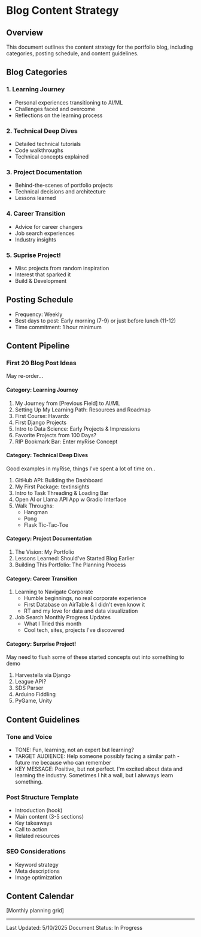 # Blog Content Strategy

## Overview
This document outlines the content strategy for the portfolio blog, including categories, posting schedule, and content guidelines.

## Blog Categories

### 1. Learning Journey
- Personal experiences transitioning to AI/ML
- Challenges faced and overcome
- Reflections on the learning process

### 2. Technical Deep Dives
- Detailed technical tutorials
- Code walkthroughs
- Technical concepts explained

### 3. Project Documentation
- Behind-the-scenes of portfolio projects
- Technical decisions and architecture
- Lessons learned

### 4. Career Transition
- Advice for career changers
- Job search experiences
- Industry insights

### 5. Suprise Project!
- Misc projects from random inspiration
- Interest that sparked it
- Build & Development

## Posting Schedule
- Frequency: Weekly
- Best days to post: Early morning (7-9) or just before lunch (11-12)
- Time commitment: 1 hour minimum

## Content Pipeline

### First 20 Blog Post Ideas
May re-order...

#### Category: Learning Journey
1. My Journey from [Previous Field] to AI/ML
2. Setting Up My Learning Path: Resources and Roadmap
3. First Course: Havardx
4. First Django Projects
5. Intro to Data Science: Early Projects & Impressions
6. Favorite Projects from 100 Days?
7. RIP Bookmark Bar: Enter myRise Concept


#### Category: Technical Deep Dives
Good examples in myRise, things I've spent a lot of time on..

1. GitHub API: Building the Dashboard
2. My First Package: textinsights
3. Intro to Task Threading & Loading Bar
4. Open AI or Llama API App w Gradio Interface
5. Walk Throughs:
    - Hangman
    - Pong
    - Flask Tic-Tac-Toe


#### Category: Project Documentation
1. The Vision: My Portfolio
2. Lessons Learned: Should've Started Blog Earlier
3. Building This Portfolio: The Planning Process


#### Category: Career Transition
1. Learning to Navigate Corporate
    - Humble beginnings, no real corporate experience
    - First Database on AirTable & I didn't even know it
    - RT and my love for data and data visualization
2. Job Search Monthly Progress Updates
    - What I Tried this month
    - Cool tech, sites, projects I've discovered


#### Category: Surprise Project!
May need to flush some of these started concepts out into something to demo
1. Harvestella via Django
2. League API?
3. SDS Parser
4. Arduino Fiddling
5. PyGame, Unity


## Content Guidelines

### Tone and Voice
- TONE: Fun, learning, not an expert but learning?
- TARGET AUDIENCE: Help someone possibly facing a similar path - future me because who can remember
- KEY MESSAGE: Positive, but not perfect. I'm excited about data and learning the industry. Sometimes I hit a wall, but I alwways learn something. 

### Post Structure Template
- Introduction (hook)
- Main content (3-5 sections)
- Key takeaways
- Call to action
- Related resources

### SEO Considerations
- Keyword strategy
- Meta descriptions
- Image optimization

## Content Calendar
[Monthly planning grid]

---
Last Updated: 5/10/2025
Document Status: In Progress
